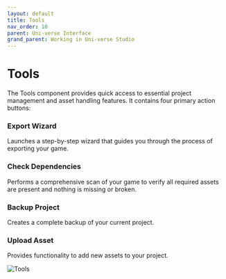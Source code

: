 ```yaml
---
layout: default
title: Tools
nav_order: 10
parent: Uni-verse Interface
grand_parent: Working in Uni-verse Studio
---
```

# Tools

The Tools component provides quick access to essential project management and asset handling features. It contains four primary action buttons:

### Export Wizard
Launches a step-by-step wizard that guides you through the process of exporting your game.

### Check Dependencies
Performs a comprehensive scan of your game to verify all required assets are present and nothing is missing or broken.

### Backup Project
Creates a complete backup of your current project.

### Upload Asset
Provides functionality to add new assets to your project.

![Tools]({{site.url}}{{site.baseurl}}/content/images/tools.png)